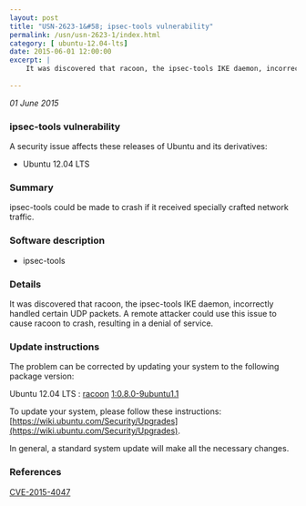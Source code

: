 ```yaml
---
layout: post
title: "USN-2623-1&#58; ipsec-tools vulnerability"
permalink: /usn/usn-2623-1/index.html
category: [ ubuntu-12.04-lts]
date: 2015-06-01 12:00:00
excerpt: |
    It was discovered that racoon, the ipsec-tools IKE daemon, incorrectly handled certain UDP packets. A remote attacker could use this issue to cause racoon to crash, resulting in a denial of service. 
    
--- 
```

 
 

*01 June 2015*

### ipsec-tools vulnerability

A security issue affects these releases of Ubuntu and its derivatives:

* Ubuntu 12.04 LTS

### Summary

ipsec-tools could be made to crash if it received specially crafted network traffic.

### Software description

* ipsec-tools 

### Details

It was discovered that racoon, the ipsec-tools IKE daemon, incorrectly handled certain UDP packets. A remote attacker could use this issue to cause racoon to crash, resulting in a denial of service. 

### Update instructions

The problem can be corrected by updating your system to the following package version:

Ubuntu 12.04 LTS
 : [racoon](https://launchpad.net/ubuntu/+source/ipsec-tools) <span> [1:0.8.0-9ubuntu1.1](https://launchpad.net/ubuntu/+source/ipsec-tools/1:0.8.0-9ubuntu1.1) </span> 

To update your system, please follow these instructions: [https://wiki.ubuntu.com/Security/Upgrades](https://wiki.ubuntu.com/Security/Upgrades).

In general, a standard system update will make all the necessary changes. 

### References

 
 [CVE-2015-4047](http://people.ubuntu.com/~ubuntu-security/cve/CVE-2015-4047)
 

